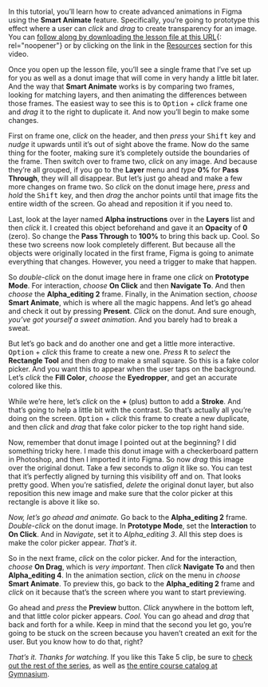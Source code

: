 In this tutorial, you’ll learn how to create advanced animations in Figma using the **Smart Animate** feature. Specifically, you’re going to prototype this effect where a user can *click* and *drag* to create transparency for an image. You can [follow along by downloading the lesson file at this URL][1]{: rel="noopener"} or by clicking on the link in the [Resources][0] section for this video.

Once you open up the lesson file, you’ll see a single frame that I’ve set up for you as well as a donut image that will come in very handy a little bit later. And the way that **Smart Animate** works is by comparing two frames, looking for matching layers, and then animating the differences between those frames. The easiest way to see this is to <kbd>Option</kbd> + *click* frame one and *drag* it to the right to duplicate it. And now you’ll begin to make some changes.

First on frame one, *click* on the header, and then *press* your <kbd>Shift</kbd> key and *nudge* it upwards until it’s out of sight above the frame. Now do the same thing for the footer, making sure it’s completely outside the boundaries of the frame. Then switch over to frame two, *click* on any image. And because they’re all grouped, if you go to the **Layer** menu and *type* **0%** for **Pass Through**, they will all disappear. But let’s just go ahead and make a few more changes on frame two. So *click* on the donut image here, *press* and *hold* the <kbd>Shift</kbd> key, and then *drag* the anchor points until that image fits the entire width of the screen. Go ahead and reposition it if you need to.

Last, look at the layer named **Alpha instructions** over in the **Layers** list and then *click* it. I created this object beforehand and gave it an **Opacity** of **0** (zero). So change the **Pass Through** to **100%** to bring this back up. Cool. So these two screens now look completely different. But because all the objects were originally located in the first frame, Figma is going to animate everything that changes. However, you need a trigger to make that happen.

So *double-click* on the donut image here in frame one *click* on **Prototype Mode**. For interaction, *choose* **On Click** and then **Navigate To**. And then *choose* the **Alpha_editing 2** frame. Finally, in the Animation section, *choose* **Smart Animate**, which is where all the magic happens. And let’s go ahead and check it out by pressing **Present**. *Click* on the donut. And sure enough, *you’ve got yourself a sweet animation*. And you barely had to break a sweat.

But let’s go back and do another one and get a little more interactive. <kbd>Option</kbd> + *click* this frame to create a new one. *Press* <kbd>R</kbd> to *select* the **Rectangle Tool** and then *drag* to make a small square. So this is a fake color picker. And you want this to appear when the user taps on the background. Let’s *click* the **Fill Color**, *choose* the **Eyedropper**, and get an accurate colored like this.

While we’re here, let’s *click* on the **+** (plus) button to add a **Stroke**. And that’s going to help a little bit with the contrast. So that’s actually all you’re doing on the screen. <kbd>Option</kbd> + *click* this frame to create a new duplicate, and then *click* and *drag* that fake color picker to the top right hand side.

Now, remember that donut image I pointed out at the beginning? I did something tricky here. I made this donut image with a checkerboard pattern in Photoshop, and then I imported it into Figma. So now *drag* this image over the original donut. Take a few seconds to *align* it like so. You can test that it’s perfectly aligned by turning this visibility off and on. That looks pretty good. When you’re satisfied, *delete* the original donut layer, but also reposition this new image and make sure that the color picker at this rectangle is above it like so.

*Now, let’s go ahead and animate.* Go back to the **Alpha_editing 2** frame. *Double-click* on the donut image. In **Prototype Mode**, set the **Interaction** to **On Click**. And in *Navigate*, set it to *Alpha_editing 3*. All this step does is make the color picker appear. *That’s it*.

So in the next frame, *click* on the color picker. And for the interaction, *choose* **On Drag**, which is *very important*. Then *click* **Navigate To** and then **Alpha_editing 4**. In the animation section, *click* on the menu in *choose* **Smart Animate**. To preview this, go back to the **Alpha_editing 2** frame and *click* on it because that’s the screen where you want to start previewing.

Go ahead and *press* the **Preview** button. *Click* anywhere in the bottom left, and that little color picker appears. *Cool.* You can go ahead and *drag* that back and forth for a while. Keep in mind that the second you let go, you’re going to be stuck on the screen because you haven’t created an exit for the user. But you know how to do that, right?

*That’s it. Thanks for watching.* If you like this Take 5 clip, be sure to [check out the rest of the series][2], as well as [the entire course catalog at Gymnasium][3].

[0]: #tutorial-resources
[1]: https://gymnasium.github.io/take5/gym-5015.zip
[2]: https://thegymnasium.com/courses/take5
[3]: https://thegymnasium.com/courses
